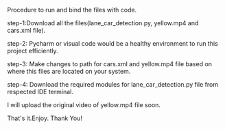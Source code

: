 Procedure to run and bind the files with code.

step-1:Download all the files(lane_car_detection.py, yellow.mp4 and cars.xml file).

step-2: Pycharm or visual code would be a healthy environment to run this project efficiently.

step-3: Make changes to path for cars.xml and yellow.mp4 file based on where this files are located on your system.

step-4: Download the required modules for lane_car_detection.py file from respected IDE terminal.

I will upload the original video of yellow.mp4 file soon.

That's it.Enjoy.
Thank You!
